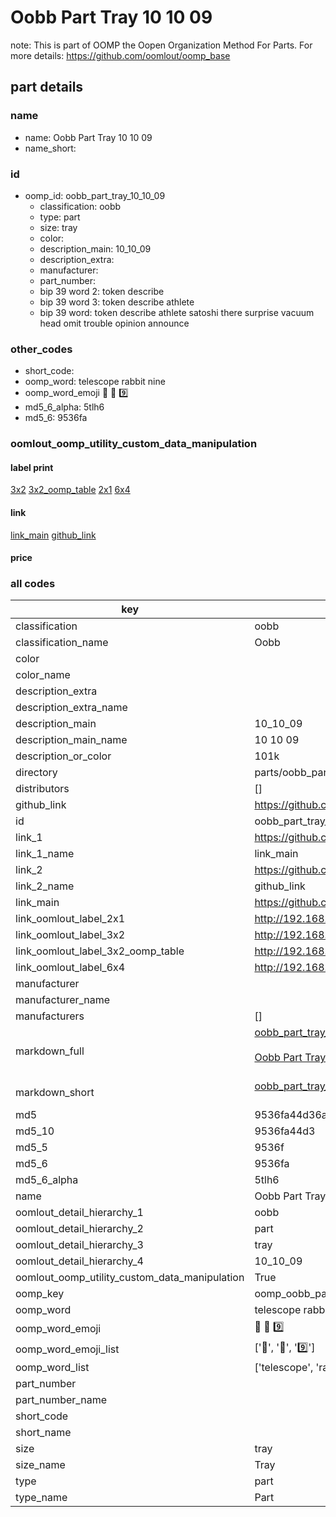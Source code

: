 # Oobb Part Tray 10 10 09  

note: This is part of OOMP the Oopen Organization Method For Parts. For more details: https://github.com/oomlout/oomp_base

##  part details





### name
* name: Oobb Part Tray 10 10 09
* name_short: 
### id
* oomp_id: oobb_part_tray_10_10_09
  * classification: oobb
  * type: part
  * size: tray
  * color: 
  * description_main: 10_10_09
  * description_extra: 
  * manufacturer: 
  * part_number: 
  * bip 39 word 2: token describe
  * bip 39 word 3: token describe athlete
  * bip 39 word: token describe athlete satoshi there surprise vacuum head omit trouble opinion announce

### other_codes
* short_code: 
* oomp_word: telescope rabbit nine
* oomp_word_emoji :telescope: :rabbit: :nine:
* md5_6_alpha: 5tlh6
* md5_6: 9536fa






### oomlout_oomp_utility_custom_data_manipulation
#### label print
[3x2](http://192.168.1.245:1112/?label=oomp%205tlh6)
[3x2_oomp_table](http://192.168.1.107:1112/?label=oomp%205tlh6)
[2x1](http://192.168.1.242:1112/?label=oomp%205tlh6)
[6x4](http://192.168.1.55:1112/?label=oomp%205tlh6)    

#### link

[link_main](https://github.com/oomlout/oomlout_oomp_current_version_messy/tree/main/parts/oobb_part_tray_10_10_09) [github_link](https://github.com/oomlout/oomlout_oomp_part_src/tree/main/parts/oobb_part_tray_10_10_09)                             

#### price







### all codes 
| key | value |  
| --- | --- |  
| classification | oobb |  
| classification_name | Oobb |  
| color |  |  
| color_name |  |  
| description_extra |  |  
| description_extra_name |  |  
| description_main | 10_10_09 |  
| description_main_name | 10 10 09 |  
| description_or_color | 101k |  
| directory | parts/oobb_part_tray_10_10_09 |  
| distributors | [] |  
| github_link | https://github.com/oomlout/oomlout_oomp_part_src/tree/main/parts/oobb_part_tray_10_10_09 |  
| id | oobb_part_tray_10_10_09 |  
| link_1 | https://github.com/oomlout/oomlout_oomp_current_version_messy/tree/main/parts/oobb_part_tray_10_10_09 |  
| link_1_name | link_main |  
| link_2 | https://github.com/oomlout/oomlout_oomp_part_src/tree/main/parts/oobb_part_tray_10_10_09 |  
| link_2_name | github_link |  
| link_main | https://github.com/oomlout/oomlout_oomp_current_version_messy/tree/main/parts/oobb_part_tray_10_10_09 |  
| link_oomlout_label_2x1 | http://192.168.1.242:1112/?label=oomp%205tlh6 |  
| link_oomlout_label_3x2 | http://192.168.1.245:1112/?label=oomp%205tlh6 |  
| link_oomlout_label_3x2_oomp_table | http://192.168.1.107:1112/?label=oomp%205tlh6 |  
| link_oomlout_label_6x4 | http://192.168.1.55:1112/?label=oomp%205tlh6 |  
| manufacturer |  |  
| manufacturer_name |  |  
| manufacturers | [] |  
| markdown_full | [oobb_part_tray_10_10_09](https://github.com/oomlout/oomlout_oomp_current_version_messy/tree/main/parts/oobb_part_tray_10_10_09)<br>[](https://github.com/oomlout/oomlout_oomp_current_version_messy/tree/main/parts/oobb_part_tray_10_10_09)<br>[Oobb Part Tray 10 10 09](https://github.com/oomlout/oomlout_oomp_current_version_messy/tree/main/parts/oobb_part_tray_10_10_09)<br><br> |  
| markdown_short | [oobb_part_tray_10_10_09](https://github.com/oomlout/oomlout_oomp_current_version_messy/tree/main/parts/oobb_part_tray_10_10_09)<br><br> |  
| md5 | 9536fa44d36a1e1369f03bf61c4ee71f |  
| md5_10 | 9536fa44d3 |  
| md5_5 | 9536f |  
| md5_6 | 9536fa |  
| md5_6_alpha | 5tlh6 |  
| name | Oobb Part Tray 10 10 09 |  
| oomlout_detail_hierarchy_1 | oobb |  
| oomlout_detail_hierarchy_2 | part |  
| oomlout_detail_hierarchy_3 | tray |  
| oomlout_detail_hierarchy_4 | 10_10_09 |  
| oomlout_oomp_utility_custom_data_manipulation | True |  
| oomp_key | oomp_oobb_part_tray_10_10_09 |  
| oomp_word | telescope rabbit nine |  
| oomp_word_emoji | :telescope: :rabbit: :nine: |  
| oomp_word_emoji_list | [':telescope:', ':rabbit:', ':nine:'] |  
| oomp_word_list | ['telescope', 'rabbit', 'nine'] |  
| part_number |  |  
| part_number_name |  |  
| short_code |  |  
| short_name |  |  
| size | tray |  
| size_name | Tray |  
| type | part |  
| type_name | Part |  
